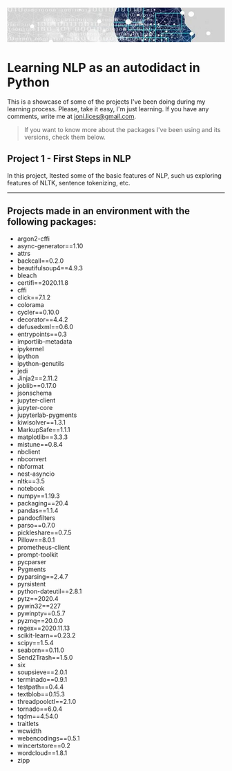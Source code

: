 <img src="banner.png"
     alt="NLP Banner"
     style="width: 100%; height: 80px;" />

# Learning NLP as an autodidact in Python

This is a showcase of some of the projects I've been doing during my learning process. Please, take it easy, I'm just learning.
If you have any comments, write me at joni.lices@gmail.com. 

> If you want to know more about the packages I've been using and its versions, check them below. 

## Project 1 - First Steps in NLP
In this project, Itested some of the basic features of NLP, such us exploring features of NLTK, sentence tokenizing, etc. 
<hr>

## Projects made in an environment with the following packages:
- argon2-cffi 
- async-generator==1.10
- attrs 
- backcall==0.2.0
- beautifulsoup4==4.9.3
- bleach 
- certifi==2020.11.8
- cffi 
- click==7.1.2
- colorama 
- cycler==0.10.0
- decorator==4.4.2
- defusedxml==0.6.0
- entrypoints==0.3
- importlib-metadata 
- ipykernel 
- ipython 
- ipython-genutils 
- jedi 
- Jinja2==2.11.2
- joblib==0.17.0
- jsonschema 
- jupyter-client
- jupyter-core
- jupyterlab-pygments 
- kiwisolver==1.3.1
- MarkupSafe==1.1.1
- matplotlib==3.3.3
- mistune==0.8.4
- nbclient 
- nbconvert 
- nbformat 
- nest-asyncio 
- nltk==3.5
- notebook 
- numpy==1.19.3
- packaging==20.4
- pandas==1.1.4
- pandocfilters 
- parso==0.7.0
- pickleshare==0.7.5
- Pillow==8.0.1
- prometheus-client
- prompt-toolkit 
- pycparser
- Pygments 
- pyparsing==2.4.7
- pyrsistent 
- python-dateutil==2.8.1
- pytz==2020.4
- pywin32==227
- pywinpty==0.5.7
- pyzmq==20.0.0
- regex==2020.11.13
- scikit-learn==0.23.2
- scipy==1.5.4
- seaborn==0.11.0
- Send2Trash==1.5.0
- six
- soupsieve==2.0.1
- terminado==0.9.1
- testpath==0.4.4
- textblob==0.15.3
- threadpoolctl==2.1.0
- tornado==6.0.4
- tqdm==4.54.0
- traitlets
- wcwidth 
- webencodings==0.5.1
- wincertstore==0.2
- wordcloud==1.8.1
- zipp 


